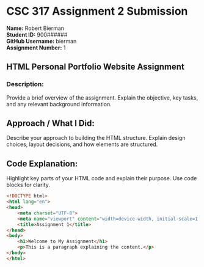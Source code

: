 # CSC 317 Assignment 2 Submission

**Name:** Robert Bierman  
**Student ID:** 900######  
**GitHub Username:** bierman  
**Assignment Number:** 1  


##  HTML Personal Portfolio Website Assignment

### Description:
Provide a brief overview of the assignment. Explain the objective, key tasks, and any relevant background information.



## Approach / What I Did:
Describe your approach to building the HTML structure. Explain design choices, layout decisions, and how elements are structured.



## Code Explanation:
Highlight key parts of your HTML code and explain their purpose. Use code blocks for clarity.

```html
<!DOCTYPE html>
<html lang="en">
<head>
    <meta charset="UTF-8">
    <meta name="viewport" content="width=device-width, initial-scale=1.0">
    <title>Assignment 1</title>
</head>
<body>
    <h1>Welcome to My Assignment</h1>
    <p>This is a paragraph explaining the content.</p>
</body>
</html>